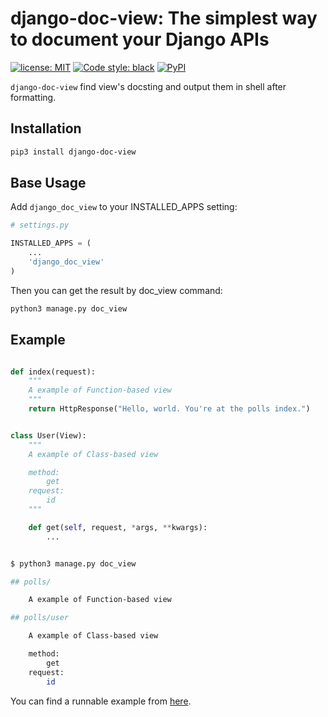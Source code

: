 # django-doc-view: The simplest way to document your Django APIs

[![license: MIT](https://img.shields.io/github/license/ocavue/django-doc-view.svg)](https://github.com/ocavue/django-doc-view/blob/master/LICENSE)
[![Code style: black](https://img.shields.io/badge/code%20style-black-000000.svg)](https://github.com/ambv/black)
[![PyPI](https://img.shields.io/pypi/v/django-doc-view.svg)](https://pypi.org/project/django-doc-view)

`django-doc-view` find view's docsting and output them in shell after formatting.

## Installation

```bash
pip3 install django-doc-view
```

## Base Usage

Add `django_doc_view` to your INSTALLED_APPS setting:

```python
# settings.py

INSTALLED_APPS = (
    ...
    'django_doc_view'
)
```

Then you can get the result by doc_view command:

```bash
python3 manage.py doc_view
```

## Example

```python

def index(request):
    """
    A example of Function-based view
    """
    return HttpResponse("Hello, world. You're at the polls index.")


class User(View):
    """
    A example of Class-based view

    method:
        get
    request:
        id
    """

    def get(self, request, *args, **kwargs):
        ...
```

```bash

$ python3 manage.py doc_view

## polls/

    A example of Function-based view

## polls/user

    A example of Class-based view

    method:
        get
    request:
        id

```

You can find a runnable example from [here](https://github.com/ocavue/django-doc-view-emample).

